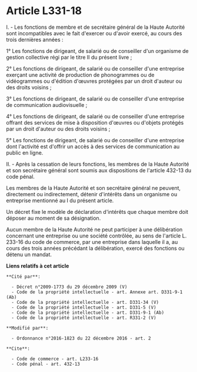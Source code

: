 # Article L331-18

I. - Les fonctions de membre et de secrétaire général de la Haute Autorité sont incompatibles avec le fait d'exercer ou
d'avoir exercé, au cours des trois dernières années : 

1° Les fonctions de dirigeant, de salarié ou de conseiller  d'un organisme de gestion collective régi  par le titre II du
présent livre ; 

2° Les fonctions de dirigeant, de salarié ou de conseiller d'une entreprise exerçant une activité de production de
phonogrammes ou de vidéogrammes ou d'édition d'œuvres protégées par un droit d'auteur ou des droits voisins ; 

3° Les fonctions de dirigeant, de salarié ou de conseiller d'une entreprise de communication audiovisuelle ; 

4° Les fonctions de dirigeant, de salarié ou de conseiller d'une entreprise offrant des services de mise à disposition
d'œuvres ou d'objets protégés par un droit d'auteur ou des droits voisins ; 

5° Les fonctions de dirigeant, de salarié ou de conseiller d'une entreprise dont l'activité est d'offrir un accès à des
services de communication au public en ligne. 

II. - Après la cessation de leurs fonctions, les membres de la Haute Autorité et son secrétaire général sont soumis aux
dispositions de l'article 432-13 du code pénal. 

Les membres de la Haute Autorité et son secrétaire général ne peuvent, directement ou indirectement, détenir d'intérêts dans
un organisme ou entreprise mentionné  au I du présent article. 

Un décret fixe le modèle de déclaration d'intérêts que chaque membre doit déposer au moment de sa désignation. 

Aucun membre de la Haute Autorité ne peut participer à une délibération concernant une entreprise ou une société contrôlée,
au sens de l'article L. 233-16 du code de commerce, par une entreprise dans laquelle il a, au cours des trois années
précédant la délibération, exercé des fonctions ou détenu un mandat.

**Liens relatifs à cet article**

	**Cité par**:

	  - Décret n°2009-1773 du 29 décembre 2009 (V)
	  - Code de la propriété intellectuelle - art. Annexe art. D331-9-1 (Ab)
	  - Code de la propriété intellectuelle - art. D331-34 (V)
	  - Code de la propriété intellectuelle - art. D331-5 (V)
	  - Code de la propriété intellectuelle - art. D331-9-1 (Ab)
	  - Code de la propriété intellectuelle - art. R331-2 (V)

	**Modifié par**:

	  - Ordonnance n°2016-1823 du 22 décembre 2016 - art. 2

	**Cite**:

	  - Code de commerce - art. L233-16
	  - Code pénal - art. 432-13
